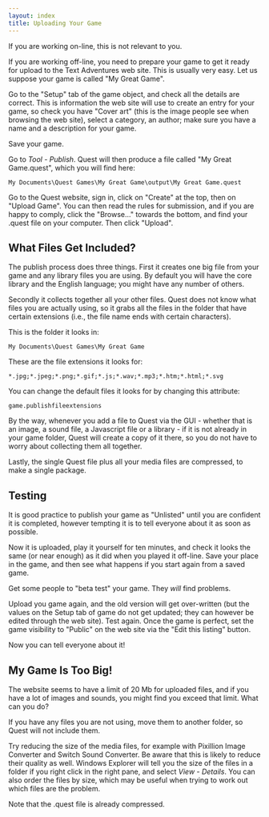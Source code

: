 ```yaml
---
layout: index
title: Uploading Your Game
---
```


If you are working on-line, this is not relevant to you.

If you are working off-line, you need to prepare your game to get it ready for upload to the Text Adventures web site. This is usually very easy. Let us suppose your game is called "My Great Game".

Go to the "Setup" tab of the game object, and check all the details are correct. This is information the web site will use to create an entry for your game, so check you have "Cover art" (this is the image people see when browsing the web site), select a category, an author; make sure you have a name and a description for your game.

Save your game.

Go to *Tool - Publish*. Quest will then produce a file called "My Great Game.quest", which you will find here:

    My Documents\Quest Games\My Great Game\output\My Great Game.quest

Go to the Quest website, sign in, click on "Create" at the top, then on "Upload Game". You can then read the rules for submission, and if you are happy to comply, click the "Browse..." towards the bottom, and find your .quest file on your computer. Then click "Upload".


What Files Get Included?
------------------------

The publish process does three things. First it creates one big file from your game and any library files you are using. By default you will have the core library and the English language; you might have any number of others.

Secondly it collects together all your other files. Quest does not know what files you are actually using, so it grabs all the files in the folder that have certain extensions (i.e., the file name ends with certain characters).

This is the folder it looks in:

    My Documents\Quest Games\My Great Game

These are the file extensions it looks for:

    *.jpg;*.jpeg;*.png;*.gif;*.js;*.wav;*.mp3;*.htm;*.html;*.svg

You can change the default files it looks for by changing this attribute:

    game.publishfileextensions

By the way, whenever you add a file to Quest via the GUI - whether that is an image, a sound file, a Javascript file or a library - if it is not already in your game folder, Quest will create a copy of it there, so you do not have to worry about collecting them all together.
    
Lastly, the single Quest file plus all your media files are compressed, to make a single package.


Testing
-------

It is good practice to publish your game as "Unlisted" until you are confident it is completed, however tempting it is to tell everyone about it as soon as possible.

Now it is uploaded, play it yourself for ten minutes, and check it looks the same (or near enough) as it did when you played it off-line. Save your place in the game, and then see what happens if you start again from a saved game.

Get some people to "beta test" your game. They *will* find problems.

Upload you game again, and the old version will get over-written (but the values on the Setup tab of game do not get updated; they can however be edited through the web site). Test again. Once the game is perfect, set the game visibility to "Public" on the web site via the "Edit this listing" button.

Now you can tell everyone about it!


My Game Is Too Big!
-------------------

The website seems to have a limit of 20 Mb for uploaded files, and if you have a lot of images and sounds, you might find you exceed that limit. What can you do?

If you have any files you are not using, move them to another folder, so Quest will not include them.

Try reducing the size of the media files, for example with Pixillion Image Converter and Switch Sound Converter. Be aware that this is likely to reduce their quality as well. Windows Explorer will tell you the size of the files in a folder if you right click in the right pane, and select *View - Details*. You can also order the files by size, which may be useful when trying to work out which files are the problem.

Note that the .quest file is already compressed.
